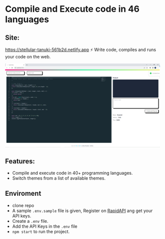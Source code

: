 # Compile and Execute code in 46 languages
## Site: 
<a href="https://stellular-tanuki-561b2d.netlify.app" target="__blank">https://stellular-tanuki-561b2d.netlify.app<a>
⚡️ Write code, compiles and runs your code on the web.


![This is an image](readme--img.PNG)

## Features: 
- Compile and execute code in 40+ programming languages.
- Switch themes from a list of available themes.

## Enviroment

- clone repo
- A sample `.env.sample` file is given, Register on <a href="https://rapidapi.com/judge0-official/api/judge0-ce/pricing" target="__blank">RapidAPI</a> ang get your API keys.
- Create a `.env` file.
- Add the API Keys in the `.env` file
- `npm start` to run the project.
